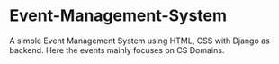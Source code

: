 # Event-Management-System
A simple Event Management System using HTML, CSS with Django as backend. Here the events mainly focuses on CS Domains.
